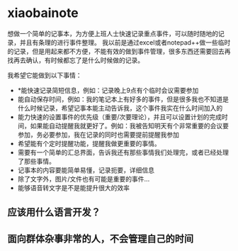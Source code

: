 # xiaobainote
想做一个简单的记事本，为方便上班人士快速记录重点事件，可以随时随地的记录，并且有条理的进行事件整理。
我以前是通过excel或者notepad++做一些临时的记录，但是用起来都不方便，不能有效的做到事件管理，很多东西还需要回去再找再去确认，有时候都忘了是什么时候做的记录。

我希望它能做到以下事情：

- *能快速记录简短信息，例如：记录晚上9点有个临时会议需要参加
- 能自动保存时间，例如：我的笔记本上有好多的事件，但是很多我也不知道是什么时候记录，希望记事本能主动告诉我，这个事件我实在什么时间加入的
- 能力快速的设置事件的优先级（重要/次要理论），并且可以设置计划的完成时间，如果能自动提醒我就更好了。例如：我被告知明天有个非常重要的会议要参加，务必要参加，我在记录的同时也需要提前提醒我参加
- 希望能有个定时提醒功能，提醒我做更重要的事情。
- 需要有一个简单的汇总界面，告诉我还有那些事情我们处理完，或者已经处理了那些事情。
- 记事本的内容要能简单易懂，记录扼要，详细信息
- 除了文字外，图片/文件也有可能是重要的事件...
- 能够语音转文字是不是能提升很大的效率

## 应该用什么语言开发？

## 面向群体杂事非常的人，不会管理自己的时间
